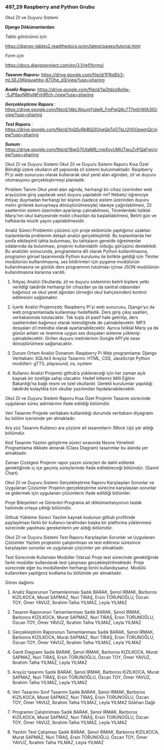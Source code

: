 ### 497_29 Raspberry and Python Grubu ###

Okul Zil ve Duyuru Sistemi

**Django Dökümanlardan:**

_Tablo görünümü için_

https://django-tables2.readthedocs.io/en/latest/pages/tutorial.html
 
_Form için_

https://docs.djangoproject.com/en/3.1/ref/forms/


_**Tasarım Raporu:**_ 
https://drive.google.com/file/d/1FRqlEk3-mLSEJ3Kkisuwhbx-87Ohe_d3/view?usp=sharing

_**Analiz Raporu:**_ 
https://drive.google.com/file/d/1w2tdzo9oIIw--5JP8avNRhyNFnhRfch-/view?usp=sharing

_**Gerçekleştirme Raporu** :_ 
https://drive.google.com/file/d/14kLWsumYjdwR_FmPwQ6c7T7m0rWlA3lG/view?usp=sharing

_**Test Raporu** :_ 
https://drive.google.com/file/d/1nQSvRb8lQ3OneQpTp5TbLt2jlGOewmQr/view?usp=sharing

_**Sunum** :_ 
https://drive.google.com/file/d/16wG7iUtaM9_rnpXoyUMUTieuZvPQaFwj/view?usp=sharing 


Okul Zil ve Duyuru Sistemi
Okul Zil ve Duyuru Sistemi Raporu
Kısa Özet
Bilindiği üzere okulların alt yapısında zil sistemi bulunmaktadır. Raspberry Pi’yi web sunucusu olarak kullanarak okul yerel alan ağından; zil ve duyuru otomasyonu gerçekleştirmeyi planladık.

Problem Tanımı
Okul yerel alan ağında, herhangi bir cihaz üzerinden web arayüzüne giriş yapılarak sesli duyuru yapılabilir mi? Nöbetçi öğrenciye ihtiyaç duymadan herhangi bir kişinin (sadece sistem üzerinden duyuru metni girilerek konuşmaya dönüştürülmesiyle) idareye çağırılabilmesi, Zil saatlerinin sistem üzerinden ayarlanıp çalınabilmesi, Törenlerdeki İstiklal Marşı’nın okul bahçesinde mobil cihazdan da başlatılabilmesi, Belirli gün ve haftalarda müzik yayını yapılabilmesidir.

Analiz Süreci
Problemin çözümü için proje ekibimizle yaptığımız uzaktan toplantılarda problemin detaylı analizi gerçekleştirldi. Bu toplantılarda her sınıfa etkileşimli tahta bulunması, bu tahtaların genelde öğretmenler odalarında da bulunması, projenin kullanılabilir olduğu görüşünü destekledi. Bu analizler sonucunda, programlama dili olarak Python kullanılmasına, programın görsel tasarımında Python kurulumu ile birlikte geldiği için Tkinter modülünün kulllanılmasına, ses bildirimleri için pygame modülünün kullanılmasına ve günlük ders programının tutulması içinse JSON modülünün kullanılmasına kararına varıldı.

1. İhtiyaç Analizi
Okullarda; zil ve duyuru sisteminin belirli kişilere yetki verildiği takdirde herhangi bir cihazdan ya da santral odasından bağımsız ve okul yerel ağından (örneğin okul bahçesinden) kontrol edilmesini sağlamaktır.

2. İçerik Analizi
Projemizde; Raspberry Pi’yi web sunucusu, Django’yu da web programlamada kullanmayı hedefledik. Ders giriş çıkış saatleri, veritabanında tutulacaktır. Tek tuşla zil pasif hale getirilip, ders saatlerinden bağımsız olarak istendiğinde de çalınabilecektir. MP3 dosyaları zil melodisi olarak ayarlanabilecektir. Ayrıca İstiklal Marşı ya da günün anlam ve önemine uygun ses dosyaları sisteme yüklenip çalınabilecektir. Girilen duyuru metinlerinin Google API’yle sese dönüştürülmesi sağlanacaktır.

3. Durum Ortam Analizi
Donanım: Raspberry Pi Web programlama: Django Veritabanı: SQLite3 Arayüz Tasarımı: HTML, CSS, JavaScript Python modülleri: gTTS, playsound, os, system

4. Kullanıcı Analizi
Projemiz github’a yükleneceği için her zaman açık kaynak bir özelliğe sahip olacaktır. Hedef kitlemiz Milli Eğitim Bakanlığı’na bağlı resmi ve özel okullardır. Gerekli kurulumlar yapıldığı takdirde kolaylıkla tüm okullar yazılımdan faydalanabilecektir.

Okul Zil ve Duyuru Sistemi Raporu
Kısa Özet
Projenin Tasarım sürecinde uygulanan süreç adımlarının ifade edildiği bölümdür.

Veri Tasarımı
Projede veritabanı kullanıldığı durumda veritabanı diyagramı bu bölüm içerisinde yer almaktadır.

Ara yüz Tasarımı
Kullanıcı ara yüzüne ait tasarımların (Mock Up) yer aldığı bölümdür.

Kod Tasarımı
Yazılım geliştirme süreci sırasında Nesne Yönelimli Programlama dikkate alınarak (Class Diagram) tasarımlar bu alanda yer almaktadır.

Zaman Çizelgesi
Projenin rapor yazım süreçleri de dahil edilerek gerektiğinde iç içe geçmiş süreçlerinde ifade edilebileceği bölümdür. (Gannt Chart)  

Okul Zil ve Duyuru Sistemi Gerçekleştirme Raporu
Karşılaşılan Sorunlar ve Uygulanan Çözümler
Projenin gerçekleştirme sürecine karşılaşılan sorunlar ve gidermek için uygulanan çözümlerin ifade edildiği bölümler.

Proje Bileşenleri ve Görevleri
Programa ait dökümantasyonun taslak halininde ortaya çıktığı bölümdür.

Github Yükleme Süreci
Yazılım kaynak kodunun github profilinde paylaşılması farklı bir kullanıcı tarafından başka bir platforma yüklenmesi sürecinde yapılması gerekenlerin yer aldığı bölümdür.

Okul Zil ve Duyuru Sistemi Test Raporu
Karşılaşılan Sorunlar ve Uygulanan Çözümler
Yazılım projesinin çalıştırılması ve test edilmesi süresince karşılaşılan sorunlar ve uygulanan çözümler yer almaktadır.

Test Sürecinde Kullanılan Modüller (Varsa)
Proje test sürecinde gerektiğinde farklı modüller kullanılarak test çalışması gerçekleştirilmektedir. Proje sürecinde eğer bu modüllerden herhangi birini kullandıysanız. Modülü kullanırken yaptığınız kodlama bu bölümde yer almaktadır.  

Görev dağılımı
1. Analiz Raporunun Tamamlanması
Sadık BARAK, Şenol IRMAK, Barboros KIZILKOCA, Murat SAPMAZ, Nuri TIRAŞ, Ersin TORUNOĞLU, Özcan TOY, Ömer YAVUZ, İbrahim Talha YILMAZ, Leyla YILMAZ

2. Tasarım Raporunun Tamamlanması
Sadık BARAK, Şenol IRMAK, Barboros KIZILKOCA, Murat SAPMAZ, Nuri TIRAŞ, Ersin TORUNOĞLU, Özcan TOY, Ömer YAVUZ, İbrahim Talha YILMAZ, Leyla YILMAZ

3. Gerçekleştirim Raporunun Tamamlanması
Sadık BARAK, Şenol IRMAK, Barboros KIZILKOCA, Murat SAPMAZ, Nuri TIRAŞ, Ersin TORUNOĞLU, Özcan TOY, Ömer YAVUZ, İbrahim Talha YILMAZ, Leyla YILMAZ

4. Gantt Diagramı
Sadık BARAK, Şenol IRMAK, Barboros KIZILKOCA, Murat SAPMAZ, Nuri TIRAŞ, Ersin TORUNOĞLU, Özcan TOY, Ömer YAVUZ, İbrahim Talha YILMAZ, Leyla YILMAZ

5. Arayüz tasarımı
Sadık BARAK, Şenol IRMAK, Barboros KIZILKOCA, Murat SAPMAZ, Nuri TIRAŞ, Ersin TORUNOĞLU, Özcan TOY, Ömer YAVUZ, İbrahim Talha YILMAZ, Leyla YILMAZ

6. Veri Tasarımı-Sınıf Tasarımı
Sadık BARAK, Şenol IRMAK, Barboros KIZILKOCA, Murat SAPMAZ, Nuri TIRAŞ, Ersin TORUNOĞLU, Özcan TOY, Ömer YAVUZ, İbrahim Talha YILMAZ, Leyla YILMAZ Gökhan Dağlı

8. Programın Çalıştırılması
Sadık BARAK, Şenol IRMAK, Barboros KIZILKOCA, Murat SAPMAZ, Nuri TIRAŞ, Ersin TORUNOĞLU, Özcan TOY, Ömer YAVUZ, İbrahim Talha YILMAZ, Leyla YILMAZ

9. Yazılım Test Çalışması
Sadık BARAK, Şenol IRMAK, Barboros KIZILKOCA, Murat SAPMAZ, Nuri TIRAŞ, Ersin TORUNOĞLU, Özcan TOY, Ömer YAVUZ, İbrahim Talha YILMAZ, Leyla YILMAZ

